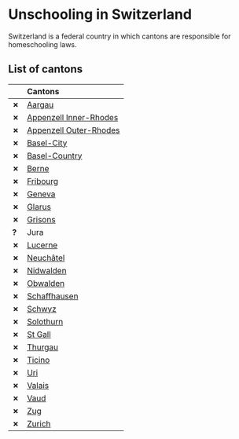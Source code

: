 # Unschooling in Switzerland

Switzerland is a federal country in which cantons are responsible for homeschooling laws.

## List of cantons

| | Cantons |
| - | :------ |
| __✗__ | [Aargau](Aargau.md) |
| __✗__ | [Appenzell Inner-Rhodes](Appenzell-Inner-Rhodes.md) |
| __✗__ | [Appenzell Outer-Rhodes](Appenzell-Outer-Rhodes.md) |
| __✗__ | [Basel-City](Basel-City.md) |
| __✗__ | [Basel-Country](Basel-Country.md) |
| __✗__ | [Berne](Berne.md) |
| __✗__ | [Fribourg](Fribourg.md) |
| __✗__ | [Geneva](Geneva.md) |
| __✗__ | [Glarus](Glarus.md) |
| __✗__ | [Grisons](Grisons.md) |
| __?__ | Jura |
| __✗__ | [Lucerne](Lucerne.md) |
| __✗__ | [Neuchâtel](Neuchâtel.md) |
| __✗__ | [Nidwalden](Nidwalden.md) |
| __✗__ | [Obwalden](Obwalden.md) | 
| __✗__ | [Schaffhausen](Schaffhausen.md) |
| __✗__ | [Schwyz](Schwyz.md) |
| __✗__ | [Solothurn](Solothurn.md) |
| __✗__ | [St Gall](St-Gall.md) |
| __✗__ | [Thurgau](Thurgau.md) |
| __✗__ | [Ticino](Ticino.md) |
| __✗__ | [Uri](Uri.md) |
| __✗__ | [Valais](Valais.md) |
| __✗__ | [Vaud](Vaud.md) |
| __✗__ | [Zug](Zug.md) |
| __✗__ | [Zurich](Zurich.md) |
